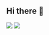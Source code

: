 ## Hi there 👋
<img src="https://github-readme-stats.vercel.app/api?username=arwinghaderi&show_icons=true&theme=radical"/>
<img src="https://github-readme-stats.vercel.app/api/top-langs/?username=arwinghaderi&hide_progress=true"/>
